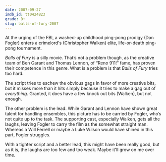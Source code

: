 ```yaml
---
date: 2007-09-27
imdb_id: tt0424823
grade: D+
slug: balls-of-fury-2007
---
```


At the urging of the FBI, a washed-up childhood ping-pong prodigy (Dan Fogler) enters a crimelord's (Christopher Walken) elite, life-or-death ping-pong tournament.

_Balls of Fury_ is a silly movie. That’s not a problem though, as the creative team of Ben Garant and Thomas Lennon, of “Reno 911!” fame, has proven their competence in this genre. What is a problem is that _Balls of Fury_ tries too hard.

The script tries to eschew the obvious gags in favor of more creative bits, but it misses more than it hits simply because it tries to make a gag out of _everything_. Granted, it does have a few knock out bits (Walken), but not enough.

The other problem is the lead. While Garant and Lennon have shown great talent for handling ensembles, this picture has to be carried by Fogler, who’s not quite up to the task. The supporting cast, especially Walken, gets all the laughs, leaving Fogler to carry the film as the somewhat straight man. Whereas a Will Ferrell or maybe a Luke Wilson would have shined in this part, Fogler struggles.

With a tighter script and a better lead, this might have been really good, but as it is, the laughs are too few and too weak. Maybe it'll grow on me over time.

